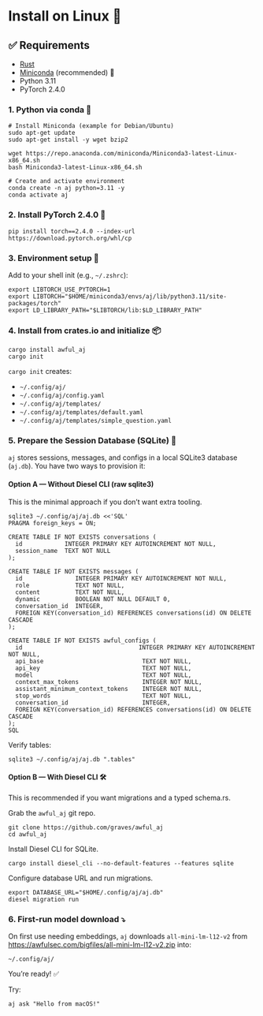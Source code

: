 # Install on Linux 🐧

## ✅ Requirements
- [Rust](https://rustup.rs/)
- [Miniconda](https://docs.conda.io/en/latest/miniconda.html) (recommended) 🐍
- Python 3.11
- PyTorch 2.4.0

### 1. Python via conda 🧪
```shell
# Install Miniconda (example for Debian/Ubuntu)
sudo apt-get update
sudo apt-get install -y wget bzip2

wget https://repo.anaconda.com/miniconda/Miniconda3-latest-Linux-x86_64.sh
bash Miniconda3-latest-Linux-x86_64.sh

# Create and activate environment
conda create -n aj python=3.11 -y
conda activate aj
```

### 2. Install PyTorch 2.4.0 🧱
```shell
pip install torch==2.4.0 --index-url https://download.pytorch.org/whl/cp
```

### 3. Environment setup 🌿

Add to your shell init (e.g., `~/.zshrc`):

```shell
export LIBTORCH_USE_PYTORCH=1
export LIBTORCH="$HOME/miniconda3/envs/aj/lib/python3.11/site-packages/torch"
export LD_LIBRARY_PATH="$LIBTORCH/lib:$LD_LIBRARY_PATH"
```

### 4. Install from crates.io and initialize 📦
```shell
cargo install awful_aj
cargo init
```

`cargo init` creates:
- `~/.config/aj/`
- `~/.config/aj/config.yaml`
- `~/.config/aj/templates/`
- `~/.config/aj/templates/default.yaml`
- `~/.config/aj/templates/simple_question.yaml`

### 5. Prepare the Session Database (SQLite) 📂

`aj` stores sessions, messages, and configs in a local SQLite3 database (`aj.db`).
You have two ways to provision it:

#### Option A — Without Diesel CLI (raw sqlite3)

This is the minimal approach if you don’t want extra tooling.

```shell
sqlite3 ~/.config/aj/aj.db <<'SQL'
PRAGMA foreign_keys = ON;

CREATE TABLE IF NOT EXISTS conversations (
  id            INTEGER PRIMARY KEY AUTOINCREMENT NOT NULL,
  session_name  TEXT NOT NULL
);

CREATE TABLE IF NOT EXISTS messages (
  id               INTEGER PRIMARY KEY AUTOINCREMENT NOT NULL,
  role             TEXT NOT NULL,
  content          TEXT NOT NULL,
  dynamic          BOOLEAN NOT NULL DEFAULT 0,
  conversation_id  INTEGER,
  FOREIGN KEY(conversation_id) REFERENCES conversations(id) ON DELETE CASCADE
);

CREATE TABLE IF NOT EXISTS awful_configs (
  id                                 INTEGER PRIMARY KEY AUTOINCREMENT NOT NULL,
  api_base                            TEXT NOT NULL,
  api_key                             TEXT NOT NULL,
  model                               TEXT NOT NULL,
  context_max_tokens                  INTEGER NOT NULL,
  assistant_minimum_context_tokens    INTEGER NOT NULL,
  stop_words                          TEXT NOT NULL,
  conversation_id                     INTEGER,
  FOREIGN KEY(conversation_id) REFERENCES conversations(id) ON DELETE CASCADE
);
SQL
```

Verify tables:
```shell
sqlite3 ~/.config/aj/aj.db ".tables"
```

#### Option B — With Diesel CLI 🛠️

This is recommended if you want migrations and a typed schema.rs.

Grab the `awful_aj` git repo.
```shell
git clone https://github.com/graves/awful_aj
cd awful_aj
```

Install Diesel CLI for SQLite.

```shell
cargo install diesel_cli --no-default-features --features sqlite
```

Configure database URL and run migrations.

```shell
export DATABASE_URL="$HOME/.config/aj/aj.db"
diesel migration run
```

### 6. First‑run model download ⤵️

On first use needing embeddings, `aj` downloads `all-mini-lm-l12-v2` from https://awfulsec.com/bigfiles/all-mini-lm-l12-v2.zip into:

`~/.config/aj/`

You’re ready! ✅

Try:
```shell
aj ask "Hello from macOS!"
```